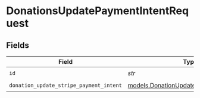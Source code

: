 # DonationsUpdatePaymentIntentRequest


## Fields

| Field                                                                                      | Type                                                                                       | Required                                                                                   | Description                                                                                |
| ------------------------------------------------------------------------------------------ | ------------------------------------------------------------------------------------------ | ------------------------------------------------------------------------------------------ | ------------------------------------------------------------------------------------------ |
| `id`                                                                                       | *str*                                                                                      | :heavy_check_mark:                                                                         | N/A                                                                                        |
| `donation_update_stripe_payment_intent`                                                    | [models.DonationUpdateStripePaymentIntent](../models/donationupdatestripepaymentintent.md) | :heavy_check_mark:                                                                         | N/A                                                                                        |